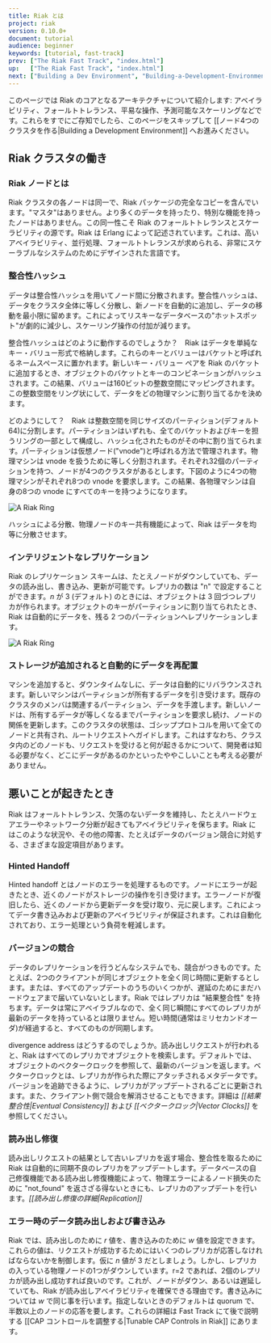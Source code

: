 ```yaml
---
title: Riak とは
project: riak
version: 0.10.0+
document: tutorial
audience: beginner
keywords: [tutorial, fast-track]
prev: ["The Riak Fast Track", "index.html"]
up:   ["The Riak Fast Track", "index.html"]
next: ["Building a Dev Environment", "Building-a-Development-Environment.html"]
---
```


このページでは Riak のコアとなるアーキテクチャについて紹介します: アベイラビリティ、フォールトトレランス、平易な操作、予測可能なスケーリングなどです。これらをすでにご存知でしたら、このページをスキップして [[ノード4つのクラスタを作る|Building a Development Environment]] へお進みください。

## Riak クラスタの働き

### Riak ノードとは

Riak クラスタの各ノードは同一で、Riak パッケージの完全なコピーを含んでいます。"マスタ"はありません。より多くのデータを持ったり、特別な機能を持ったノードはありません。この同一性こそ Riak のフォールトトレランスとスケーラビリティの源です。Riak は Erlang によって記述されています。これは、高いアベイラビリティ、並行処理、フォールトトレランスが求められる、非常にスケーラブルなシステムのためにデザインされた言語です。
 
### 整合性ハッシュ

データは整合性ハッシュを用いてノード間に分散されます。整合性ハッシュは、データをクラスタ全体に等しく分散し、新ノードを自動的に追加し、データの移動を最小限に留めます。これによってリスキーなデータベースの"ホットスポット"が劇的に減少し、スケーリング操作の付加が減ります。

整合性ハッシュはどのように動作するのでしょうか？　Riak はデータを単純なキー・バリュー形式で格納します。これらのキーとバリューはバケットと呼ばれるネームスペースに置かれます。新しいキー・バリュー ペアを Riak のバケットに追加するとき、オブジェクトのバケットとキーのコンビネーションがハッシュされます。この結果、バリューは160ビットの整数空間にマッピングされます。この整数空間をリング状にして、データをどの物理マシンに割り当てるかを決めます。

どのようにして？　Riak は整数空間を同じサイズのパーティション(デフォルト 64)に分割します。パーティションはいずれも、全てのバケットおよびキーを担うリングの一部として構成し、ハッシュ化されたものがその中に割り当てられます。パーティションは仮想ノード("vnode")と呼ばれる方法で管理されます。物理マシンは vnode を扱うために等しく分割されます。それぞれ32個のパーティションを持つ、ノードが4つのクラスタがあるとします。下図のように4つの物理マシンがそれぞれ8つの vnode を要求します。この結果、各物理マシンは自身の8つの vnode にすべてのキーを持つようになります。

![A Riak Ring](/images/riak-ring.png)

ハッシュによる分散、物理ノードのキー共有機能によって、Riak はデータを均等に分散させます。

### インテリジェントなレプリケーション

Riak のレプリケーション スキームは、たとえノードがダウンしていても、データの読み出し、書き込み、更新が可能です。レプリカの数は "n" で設定することができます。_n_ が 3 (デフォルト) のときには、オブジェクトは 3 回づつレプリカが作られます。オブジェクトのキーがパーティションに割り当てられたとき、Riak は自動的にデータを、残る 2 つのパーティションへレプリケーションします。

![A Riak Ring](/images/riak-data-distribution.png)

### ストレージが追加されると自動的にデータを再配置

マシンを追加すると、ダウンタイムなしに、データは自動的にリバラウンスされます。新しいマシンはパーティションが所有するデータを引き受けます。既存のクラスタのメンバは関連するパーティション、データを手渡します。新しいノードは、所有するデータが等しくなるまでパーティションを要求し続け、ノードの関係を更新します。このクラスタの状態は、ゴシッププロトコルを用いて全てのノードと共有され、ルートリクエストへガイドします。これはすなわち、クラスタ内のどのノードも、リクエストを受けると何が起きるかについて、開発者は知る必要がなく、どこにデータがあるのかといったややこしいことも考える必要がありません。

## 悪いことが起きたとき

Riak はフォールトトレランス、欠落のないデータを維持し、たとえハードウェアエラーやネットワーク分断が起きてもアベイラビリティを保ちます。Riak にはこのような状況や、その他の障害、たとえばデータのバージョン競合に対処する、さまざまな設定項目があります。

### Hinted Handoff
Hinted handoff とはノードのエラーを処理するものです。ノードにエラーが起きたとき、近くのノードがストレージの操作を引き受けます。エラーノードが復旧したら、近くのノードから更新データを受け取り、元に戻します。これによってデータ書き込みおよび更新のアベイラビリティが保証されます。これは自動化されており、エラー処理という負荷を軽減します。

### バージョンの競合
データのレプリケーションを行うどんなシステムでも、競合がつきものです。たとえば、2つのクライアントが同じオブジェクトを全く同じ時間に更新するとします。または、すべてのアップデートのうちのいくつかが、遅延のためにまだハードウェアまで届いていないとします。Riak ではレプリカは "結果整合性" を持ちます。データは常にアベイラブルなので、全く同じ瞬間にすべてのレプリカが最新のデータを持っているとは限りません。短い時間(通常はミリセカンドオーダ)が経過すると、すべてのものが同期します。

divergence address はどうするのでしょうか。読み出しリクエストが行われると、Riak はすべてのレプリカでオブジェクトを検索します。デフォルトでは、オブジェクトのベクタークロックを参照して、最新のバージョンを返します。ベクタークロックとは、レプリカが作られた際にアタッチされるメタデータです。バージョンを追跡できるように、レプリカがアップデートされるごとに更新されます。また、クライアント側で競合を解消させることもできます。詳細は *[[結果整合性|Eventual Consistency]]* および *[[ベクタークロック|Vector Clocks]]* を参照してください。

### 読み出し修復
読み出しリクエストの結果として古いレプリカを返す場合、整合性を取るために Riak は自動的に同期不良のレプリカをアップデートします。データベースの自己修復機能である読み出し修復機能によって、物理エラーによるノード損失のために "not_found" を返さざる得ないときにも、レプリカのアップデートを行います。*[[読み出し修復の詳細|Replication]]*

### エラー時のデータ読み出しおよび書き込み
Riak では、読み出しのために _r_ 値を、書き込みのために _w_ 値を設定できます。これらの値は、リクエストが成功するためにはいくつのレプリカが応答しなければならないかを制御します。仮に _n_ 値が 3 だとしましょう。しかし、レプリカの入っている物理ノードの1つがダウンしています。r=2 であれば、2個のレプリカが読み出し成功すれば良いのです。これが、ノードがダウン、あるいは遅延していても、Riak が読み出しアベイラビリティを確保できる理由です。書き込みについては _w_ で同じ事を行います。指定しないときのデフォルトは quorum で、半数以上のノードの応答を要します。これらの詳細は Fast Track にて後で説明する [[CAP コントロールを調整する|Tunable CAP Controls in Riak]] にあります。
